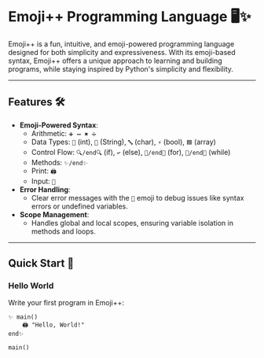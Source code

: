 # Emoji++ Programming Language 🖥️✨

Emoji++ is a fun, intuitive, and emoji-powered programming language designed for both simplicity and expressiveness. With its emoji-based syntax, Emoji++ offers a unique approach to learning and building programs, while staying inspired by Python's simplicity and flexibility.

---

## Features 🛠️

- **Emoji-Powered Syntax**:
  - Arithmetic: `➕ ➖ ✖ ➗`
  - Data Types: `🔢` (int), `📜` (String), `🔤` (char), `⚡` (bool), `🟦` (array)
  - Control Flow: `🔍/end🔍` (if), `↩️` (else), `🧭/end🧭` (for), `🔄/end🔄` (while)
  - Methods: `✨/end✨`
  - Print: `🖨`
  - Input: `📝`
- **Error Handling**:
  - Clear error messages with the `🤡` emoji to debug issues like syntax errors or undefined variables.
- **Scope Management**:
  - Handles global and local scopes, ensuring variable isolation in methods and loops.

---

## Quick Start 🚀

### Hello World
Write your first program in Emoji++:
```emoji
✨ main()
    🖨 "Hello, World!"
end✨

main()
